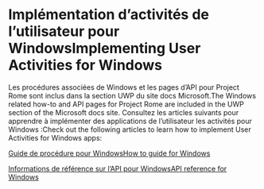 # <a name="implementing-user-activities-for-windows"></a><span data-ttu-id="da331-101">Implémentation d’activités de l’utilisateur pour Windows</span><span class="sxs-lookup"><span data-stu-id="da331-101">Implementing User Activities for Windows</span></span>

<span data-ttu-id="da331-102">Les procédures associées de Windows et les pages d’API pour Project Rome sont inclus dans la section UWP du site docs Microsoft.</span><span class="sxs-lookup"><span data-stu-id="da331-102">The Windows related how-to and API pages for Project Rome are included in the UWP section of the Microsoft docs site.</span></span> <span data-ttu-id="da331-103">Consultez les articles suivants pour apprendre à implémenter des applications de l’utilisateur les activités pour Windows :</span><span class="sxs-lookup"><span data-stu-id="da331-103">Check out the following articles to learn how to implement User Activities for Windows apps:</span></span>

[<span data-ttu-id="da331-104">Guide de procédure pour Windows</span><span class="sxs-lookup"><span data-stu-id="da331-104">How to guide for Windows</span></span>](https://docs.microsoft.com/windows/uwp/launch-resume/useractivities)

[<span data-ttu-id="da331-105">Informations de référence sur l’API pour Windows</span><span class="sxs-lookup"><span data-stu-id="da331-105">API reference for Windows</span></span>](https://docs.microsoft.com/uwp/api/windows.applicationmodel.useractivities)